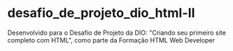# desafio_de_projeto_dio_html-II
Desenvolvido para o Desafio de Projeto da DIO: "Criando seu primeiro site completo com HTML", como parte da Formação HTML Web Developer
